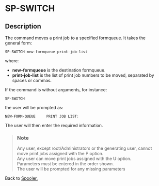 # SP-SWITCH

<PageHeader />

## Description

The command moves a print job to a specified formqueue. It takes the general form:

```
SP-SWITCH new-formqueue print-job-list
```

where:

- **new-formqueue** is the destination formqueue.
- **print-job-list** is the list of print job numbers to be moved, separated by spaces or commas.

If the command is without arguments, for instance:

```
SP-SWITCH
```

the user will be prompted as:

```
NEW-FORM-QUEUE     PRINT JOB LIST:
```

The user will then enter the required information.

> ### Note
>
> Any user, except root/Administrators or the generating user, cannot move print jobs assigned with the P option.  
> Any user can move print jobs assigned with the U option.  
> Parameters must be entered in the order shown.  
> The user will be prompted for any missing parameters

Back to [Spooler.](./../jbase-spooler)

<PageFooter />
